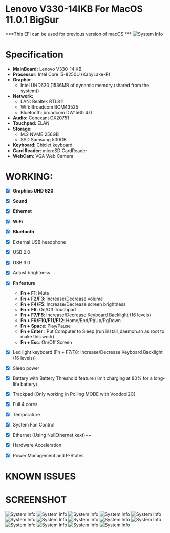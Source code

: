 # Lenovo V330-14IKB For MacOS 11.0.1 BigSur
***This EFI can be used for previous version of macOS ***
![System Info](screenshot/bigsur.jpg)
# Specification
- **MainBoard:** Lenovo V330-14IKB.
- **Processor:** Intel Core i5-8250U (KabyLake-R)
- **Graphic:** 
  + Intel UHD620 (1536MB of dynamic memory (shared from the system))
- **Network:**
  + LAN: Realtek RTL811
  + Wifi: Broadcom BCM43525
  + Bluetooth: broadcom DW1560 4.0
- **Audio:** Conexant CX20751
- **Touchpad:** ELAN
- **Storage**:
  + M.2 NVME 256GB
  + SSD Samsung 500GB
- **Keyboard**: Chiclet keyboard 
- **Card Reader**: microSD CardReader
- **WebCam**: VGA Web Camera

# WORKING:
- [x] **Graphics UHD 620**
- [x] **Sound**
- [x] **Ethernet**
- [x] **WiFi**
- [x] **Bluetooth**
- [x] External USB headphone
- [x] USB 2.0
- [x] USB 3.0
- [x] Adjust brightness
- [x] **Fn feature** 
    + **Fn + F1**: Mute
    + **Fn + F2/F3**: Increase/Decrease volume
    + **Fn + F4/F5**: Increase/Decrease screen brightness
    + **Fn + F6**: On/Off Touchpad
    + **Fn + F7/F8**: Increase/Decrease Keyboard Backlight (16 levels)
    + **Fn + F9/F10/F11/F12**: Home/End/PgUp/PgDown
    + **Fn + Space**: Play/Pause
    + **Fn + Enter** : Put Computer to Sleep (run install_daemon.sh as root to make this work)
    + **Fn + Esc**: On/Off Screen
- [x] Led light keyboard (Fn + F7/F8: Increase/Decrease Keyboard Backlight (16 levels))
- [x] Sleep power
- [x] Battery with Battery Threshold feature (limit charging at 80% for a long-life battery) 
- [x] Trackpad (Only working in Polling MODE with VoodooI2C)
- [x] Full 4 cores
- [x] Temporature
- [x] System Fan Control
- [x] Ethernet (Using NullEthernet.kext)~~
- [x] Hardware Acceleration
- [x] Power Management and P-States


# KNOWN ISSUES

# SCREENSHOT
![System Info](screenshot/2020-11-16_12-33-48.png)
![System Info](screenshot/2020-11-16_12-29-32.png)
![System Info](screenshot/2020-11-16_12-30-13.png)
![System Info](screenshot/2020-11-16_12-30-28.png)
![System Info](screenshot/2020-11-16_12-30-47.png)
![System Info](screenshot/2020-11-16_12-31-02.png)
![System Info](screenshot/2020-11-16_12-31-14.png)
![System Info](screenshot/2020-11-16_12-31-35.png)
![System Info](screenshot/2020-11-16_12-31-49.png)
![System Info](screenshot/2020-11-16_12-32-01.png)
![System Info](screenshot/2020-11-16_12-32-15.png)
![System Info](screenshot/2020-11-16_12-32-29.png)
![System Info](screenshot/2020-11-16_12-32-44.png)
![System Info](screenshot/2020-11-16_12-33-07.png)